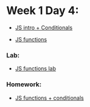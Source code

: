 # Week 1 Day 4:


- [JS intro + Conditionals](javascript-intro)

- [JS functions](javacscript-functions)

### Lab:

- [JS functions lab](https://git.generalassemb.ly/FEPIR-LOL-Saudi/lab_week1_day4_JS_functions)

### Homework:

- [JS functions + conditionals](https://git.generalassemb.ly/FEPIR-LOL-Saudi/homework_week1_day_4_js_functions)
